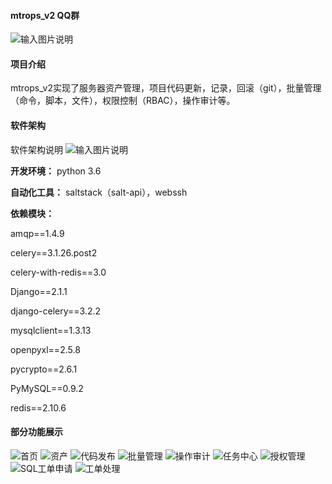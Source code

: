 #### mtrops_v2  QQ群

![输入图片说明](https://images.gitee.com/uploads/images/2018/1024/165151_d4c0647b_578265.png "屏幕截图.png")

#### 项目介绍
mtrops_v2实现了服务器资产管理，项目代码更新，记录，回滚（git），批量管理（命令，脚本，文件），权限控制（RBAC），操作审计等。

#### 软件架构
软件架构说明
![输入图片说明](https://images.gitee.com/uploads/images/2018/1228/103616_fc794a04_578265.png "屏幕截图.png")


 **开发环境：** 
python 3.6 

 **自动化工具：** 
saltstack（salt-api），webssh

 **依赖模块：** 

amqp==1.4.9

celery==3.1.26.post2

celery-with-redis==3.0


Django==2.1.1

django-celery==3.2.2

mysqlclient==1.3.13

openpyxl==2.5.8


pycrypto==2.6.1

PyMySQL==0.9.2

redis==2.10.6


#### 部分功能展示
![首页](https://images.gitee.com/uploads/images/2018/1031/112915_405e7bda_578265.png "屏幕截图.png")
![资产](https://images.gitee.com/uploads/images/2018/1024/151715_ce095ddc_578265.png "屏幕截图.png")
![代码发布](https://images.gitee.com/uploads/images/2018/1024/151741_87974a28_578265.png "屏幕截图.png")
![批量管理](https://images.gitee.com/uploads/images/2018/1024/151823_291149ed_578265.png "屏幕截图.png")
![操作审计](https://images.gitee.com/uploads/images/2018/1024/151849_9a76790a_578265.png "屏幕截图.png")
![任务中心](https://images.gitee.com/uploads/images/2018/1029/172124_e1ab2a5c_578265.png "屏幕截图.png")
![授权管理](https://images.gitee.com/uploads/images/2018/1024/151935_5bfdc353_578265.png "屏幕截图.png")
![SQL工单申请](https://images.gitee.com/uploads/images/2018/1227/172024_65df4a7f_578265.png "屏幕截图.png")
![工单处理](https://images.gitee.com/uploads/images/2018/1227/172135_4a8a9004_578265.png "屏幕截图.png")


